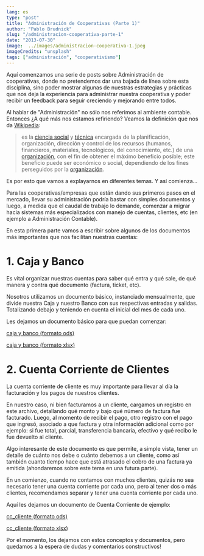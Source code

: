 ```yaml
---
lang: es
type: "post"
title: "Administración de Cooperativas (Parte 1)"
author: "Pablo Brudnick"
slug: "/administracion-cooperativa-parte-1"
date: "2013-07-30"
image:  ../images/administracion-cooperativa-1.jpeg
imageCredits: "unsplash"
tags: ["administración", "cooperativismo"]
---
```


Aquí comenzamos una serie de posts sobre Administración de cooperativas, donde no pretendemos dar una bajada de línea sobre esta disciplina, sino poder mostrar algunas de nuestras estrategias y prácticas que nos deja la experiencia para administrar nuestra cooperativa y poder recibir un feedback para seguir creciendo y mejorando entre todos.

Al hablar de "Administración" no sólo nos referimos al ambiente contable. Entonces ¿A qué más nos estamos refiriendo? Veamos la definición que nos da [Wikipedia](http://es.wikipedia.org/wiki/Administraci%C3%B3n):

> es la [ciencia social](http://es.wikipedia.org/wiki/Ciencia_social") y [técnica](http://es.wikipedia.org/wiki/T%C3%A9cnica) encargada de la planificación, organización, dirección y control de los recursos (humanos, financieros, materiales, tecnológicos, del conocimiento, etc.) de una [organización](http://es.wikipedia.org/wiki/Organizaci%C3%B3n), con el fin de obtener el máximo beneficio posible; este beneficio puede ser económico o social, dependiendo de los fines perseguidos por la [organización](http://es.wikipedia.org/wiki/Organizaci%C3%B3n).

Es por esto que vamos a explayarnos en diferentes temas. Y así comienza...

Para las cooperativas/empresas que están dando sus primeros pasos en el mercado, llevar su administración podría bastar con simples documentos y luego, a medida que el caudal de trabajo lo demande, comenzar a migrar hacia sistemas más especializados con manejo de cuentas, clientes, etc (en ejemplo a Administración Contable).

En esta primera parte vamos a escribir sobre algunos de los documentos más importantes que nos facilitan nuestras cuentas:

# 1. Caja y Banco

Es vital organizar nuestras cuentas para saber qué entra y qué sale, de qué manera y contra qué documento (factura, ticket, etc).

Nosotros utilizamos un documento básico, instanciado mensualmente, que divide nuestra Caja y nuestro Banco con sus respectivas entradas y salidas. Totalizando debajo y teniendo en cuenta el inicial del mes de cada uno.

Les dejamos un documento básico para que puedan comenzar:

[caja y banco (formato ods)]("http://blog.fiqus.webfactional.com/wp-content/uploads/2013/07/caja_y_banco.ods")

[caja y banco (formato xlsx)]("http://blog.fiqus.webfactional.com/wp-content/uploads/2013/07/caja_y_banco.xlsx")

# 2. Cuenta Corriente de Clientes

La cuenta corriente de cliente es muy importante para llevar al día la facturación y los pagos de nuestros clientes.

En nuestro caso, ni bien facturamos a un cliente, cargamos un registro en este archivo, detallando qué monto y bajo qué número de factura fue facturado. Luego, al momento de recibir el pago, otro registro con el pago que ingresó, asociado a que factura y otra información adicional como por ejemplo: si fue total, parcial, transferencia bancaria, efectivo y qué recibo le fue devuelto al cliente.

Algo interesante de este documento es que permite, a simple vista, tener un detalle de cuánto nos debe o cuánto debemos a un cliente, como así también cuanto tiempo hace que está atrasado el cobro de una factura ya emitida (ahondaremos sobre este tema en una futura parte).

En un comienzo, cuando no contamos con muchos clientes, quizás no sea necesario tener una cuenta corriente por cada uno, pero al tener dos o más clientes, recomendamos separar y tener una cuenta corriente por cada uno.

Aquí les dejamos un documento de Cuenta Corriente de ejemplo:

[cc_cliente (formato ods)](http://blog.fiqus.webfactional.com/wp-content/uploads/2013/07/cc_cliente.ods)

[cc_cliente (formato xlsx)](http://blog.fiqus.webfactional.com/wp-content/uploads/2013/07/cc_cliente.xlsx)

Por el momento, los dejamos con estos conceptos y documentos, pero quedamos a la espera de dudas y comentarios constructivos!